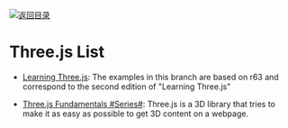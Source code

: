 [![返回目录](https://user-images.githubusercontent.com/5803001/38079637-ff0abcf0-3371-11e8-9b76-ad651620afc7.jpg)](https://github.com/wx-chevalier/Awesome-Lists)

# Three.js List

- [Learning Three.js](https://github.com/josdirksen/learning-threejs): The examples in this branch are based on r63 and correspond to the second edition of "Learning Three.js"

- [Three.js Fundamentals #Series#](https://threejsfundamentals.org/threejs/lessons/threejs-fundamentals.html): Three.js is a 3D library that tries to make it as easy as possible to get 3D content on a webpage.
